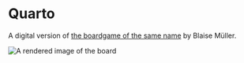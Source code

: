 # Quarto
A digital version of [the boardgame of the same name](https://en.wikipedia.org/wiki/Quarto_%28board_game%29) by Blaise Müller.

![A rendered image of the board](https://raw.githubusercontent.com/Modanung/Quarto/master/Blends/Render/2.png)